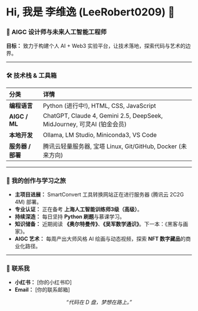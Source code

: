 # Hi, 我是 李维逸 (LeeRobert0209) 👋

### 🚀 **AIGC 设计师与未来人工智能工程师**

**目标：** 致力于构建个人 AI + Web3 实验平台，让技术落地，探索代码与艺术的边界。

---

### 🛠️ **技术栈 & 工具箱**

| 分类 | 详情 |
| :--- | :--- |
| **编程语言** | Python (进行中!), HTML, CSS, JavaScript |
| **AIGC / ML** | ChatGPT, Claude 4, Gemini 2.5, DeepSeek, MidJourney, 可灵AI (铂金会员) |
| **本地开发** | Ollama, LM Studio, Miniconda3, VS Code |
| **服务器 / 部署**| 腾讯云轻量服务器, 宝塔 Linux, Git/GitHub, Docker (未来方向) |

---

### 🌟 **我的创作与学习之旅**

* **主项目进展：** SmartConvert 工具转换网站正在进行服务器 (腾讯云 2C2G 4M) 部署。
* **专业认证：** 正在备考 **上海人工智能训练师3级（高级）**。
* **持续深造：** 每日坚持 **Python 刷题**与慕课学习。
* **知识储备：** 近期阅读 **《奥尔特曼传》**、**《吴军数学通识》**。下一本：《黑客与画家》。
* **AIGC 艺术：** 每周产出大师风格 AI 绘画与动态视频，探索 **NFT 数字藏品**的商业化路径。

---

### 📧 **联系我**

* **小红书：** \[你的小红书ID]
* **Email：** \[你的联系邮箱]

<p align="center">
    <i>“代码在 D 盘，梦想在路上。”</i>
</p>